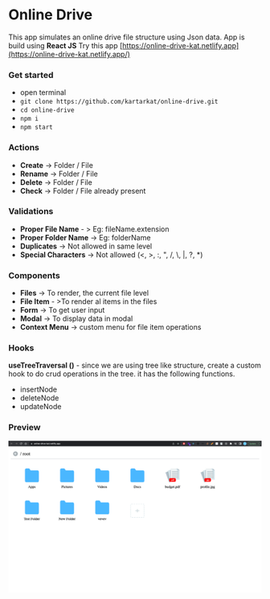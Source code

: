 # Online Drive
This app simulates an online drive file structure using Json data. App is build using **React JS**
Try this app [https://online-drive-kat.netlify.app](https://online-drive-kat.netlify.app/)

### Get started
- open terminal 
- `git clone https://github.com/kartarkat/online-drive.git`
- `cd online-drive`
- `npm i`
- `npm start`

### Actions
- **Create** -> Folder / File
- **Rename** -> Folder / File
- **Delete** -> Folder / File
- **Check** -> Folder / File already present

### Validations 
- **Proper File Name** - > Eg: fileName.extension
- **Proper Folder Name** -> Eg: folderName
- **Duplicates** -> Not allowed in same level
- **Special Characters** -> Not allowed (<, >, :, ", /, \\, |, ?, *)

### Components
- **Files**  -> To render, the current file level
- **File Item** - >To render al items in the files
- **Form**  -> To get user input
- **Modal** -> To display data in modal
- **Context Menu** -> custom menu for file item operations

### Hooks
**useTreeTraversal ()**  - since we are using tree like structure, create a custom hook to do crud operations in the tree. it has the following functions.
- insertNode
- deleteNode
- updateNode

### Preview
![](./src/Assets/Screenshots/files.png)